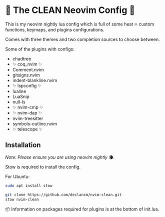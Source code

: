 # 🧼 The CLEAN Neovim Config 🧼

This is my neovim nightly lua config which is full of some heat 🔥 custom
functions, keymaps, and plugins configurations.

Comes with three themes and two completion sources to choose between.

Some of the plugins with configs:
* chadtree
* ✨ coq_nvim ✨
* Comment.nvim
* gitsigns.nvim
* indent-blankline.nvim
* ✨ lspconfig ✨
* lualine
* LuaSnip
* null-ls
* ✨ nvim-cmp ✨
* ✨ nvim-dap ✨
* nvim-treesitter
* symbols-outline.nvim
* ✨ telescope ✨

## Installation

_Note: Please ensure you are using neovim nightly_ 🌘.

Stow is required to install the config.

For Ubuntu:
```bash
sudo apt install stow
```

```bash
git clone https://github.com/declancm/nvim-clean.git
stow nvim-clean
```

📦 Information on packages required for plugins is at the bottom of init.lua.
